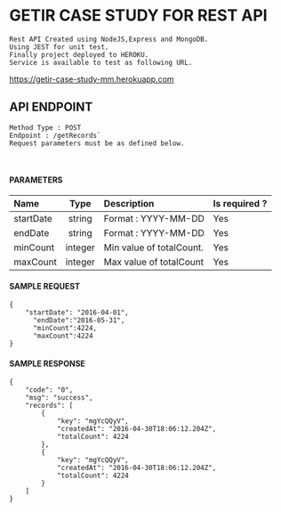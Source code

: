 # GETIR CASE STUDY FOR REST API
```
Rest API Created using NodeJS,Express and MongoDB.
Using JEST for unit test.
Finally project deployed to HEROKU.
Service is available to test as following URL.

```

https://getir-case-study-mm.herokuapp.com



## API ENDPOINT
```
Method Type : POST
Endpoint : /getRecords`
Request parameters must be as defined below.
```


</br>
<h4>PARAMETERS</h4>
<table>
<thead>
<tr>
<th align="left">Name</th>
<th align="center">Type</th>
<th align="left">Description</th>
<th align="left">Is required ?</th>
</tr>
</thead>
<tbody>
<tr>
<td align="left">startDate</td>
<td align="center">string</td>
<td align="left">Format : YYYY-MM-DD</td>
<td align="left">Yes</td>
</tr>
<tr>
<td align="left">endDate</td>
<td align="center">string</td>
<td align="left">Format : YYYY-MM-DD</td>
<td align="left">Yes</td>
</tr>
<tr>
<td align="left">minCount</td>
<td align="center">integer</td>
<td align="left">Min value of totalCount.</td>
<td align="left">Yes</td>
</tr>
<tr>
<td align="left">maxCount</td>
<td align="center">integer</td>
<td align="left">Max value of totalCount</td>
<td align="left">Yes</td>
</tr>
</tbody>
</table>

<h4>SAMPLE REQUEST</h4>

```
{
    "startDate": "2016-04-01",
	  "endDate":"2016-05-31",
	  "minCount":4224,
	  "maxCount":4224
}
```

<h4>SAMPLE RESPONSE</h4>

```
{
    "code": "0",
    "msg": "success",
    "records": [
        {
            "key": "mgYcQQyV",
            "createdAt": "2016-04-30T18:06:12.204Z",
            "totalCount": 4224
        },
        {
            "key": "mgYcQQyV",
            "createdAt": "2016-04-30T18:06:12.204Z",
            "totalCount": 4224
        }
    ]
}
```
